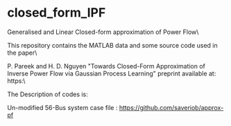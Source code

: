 # closed_form_IPF

Generalised and Linear Closed-form approximation of Power Flow\

This repository contains the MATLAB data and some source code used in the paper\

P. Pareek and H. D. Nguyen "Towards Closed-Form Approximation of Inverse Power Flow via Gaussian Process Learning"
preprint available at: https:\\

The Description of codes is: 



Un-modified 56-Bus system case file : https://github.com/saveriob/approx-pf
